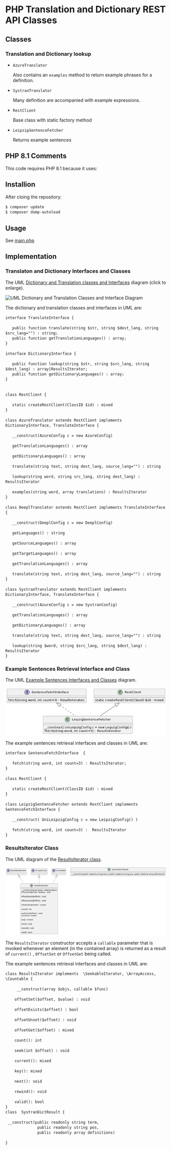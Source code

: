 # PHP Translation and Dictionary REST API Classes

## Classes

### Translation and Dictionary lookup 

- `AzureTranslator`

   Also contains an `examples` method to return example phrases for a definition.

- `SystranTranslator`

   Many definition are accompanied with example expressions.

-  `RestClient`

    Base class with static factory method 

- `LeipzipSentenceFetcher`

   Returns example sentences

## PHP 8.1 Comments

This code requires PHP 8.1 because it uses:

## Installion

After cloing the repository:

```bash
$ composer update 
$ composer dump-autoload
````

## Usage

See [main.php](main.php) 

## Implementation

### Translaton and Dictionary Interfaces and Classes

The UML [Dictionary and Translation classes and Interfaces](/assets/images/dict-trans-classes.png) diagram (click to enlarge).

![UML Dictionary and Translation Classes and Interface Diagram](/assets/images/dict-trans-classes.png)

The dictionary and translation classes and interfaces in UML are:

```plantuml
interface TranslateInterface {

   public function translate(string $str, string $dest_lang, string $src_lang="") : string;
   public function getTranslationLanguages() : array;
}

interface DictionaryInterface {
   
   public function lookup(string $str, string $src_lang, string $dest_lang) : array|ResultsIterator; 
   public function getDictionaryLanguages() : array; 
}


class RestClient {

   static createRestClient(ClassID $id) : mixed
}

class AzureTranslator extends RestClient implements DictionaryInterface, TranslateInterface {

   __construct(AzureConfig c = new AzureConfig)
   
   getTranslationLanguages() : array

   getDictionaryLanguages() : array 
    
   translate(string text, string dest_lang, source_lang="") : string 
   
   lookup(string word, string src_lang, string dest_lang) :  ResultsIterator

   examples(string word, array translations) : ResultsIterator
}

class DeeplTranslator extends RestClient implements TranslateInterface {
   
   __construct(DeeplConfig c = new DeeplConfig)
   
   getLanguages() : string

   getSourceLanguages() : array

   getTargetLanguages() : array
   
   getTranslationLanguages() : array

   translate(string text, string dest_lang, source_lang="") : string 
}

class SystranTranslator extends RestClient implements DictionaryInterface, TranslateInterface {

   __construct(AzureConfig c = new SystranConfig)
   
   getTranslationLanguages() : array

   getDictionaryLanguages() : array 
    
   translate(string text, string dest_lang, source_lang="") : string 
   
   lookup(string $word, string $src_lang, string $dest_lang) : ResultsIterator
}
```

### Example Sentences Retrieval Interface and Class

The UML [Example Sentences Interfaces and Classes](/assets/images/sentence-fetcher.png) diagram.

![UML of Examples Sentence Retrieval Class and Interface Diagram](/assets/images/sentence-fetcher.png)

The example sentences retrieval interfaces and classes in UML are:

```plantuml
interface SentenceFetchInterface  { 

   fetch(string word, int count=3) : ResultsIterator;
}

class RestClient {

   static createRestClient(ClassID $id) : mixed
}

class LeipzigSentenceFetcher extends RestClient implements SentenceFetchInterface {

   __construct( UniLeipzigConfig c = new LeipzigConfig() )
   
   fetch(string word, int count=3) :  ResultsIterator
}
```

### ResultsIterator Class

The UML diagram of the [ResultsIterator class](/assets/images/results-iterator.png).

![UML of ResultIterator](/assets/images/results-iterator.png)

The `ResultsIterator` constructor accepts a `callable` parameter that is invoked whenever an element (in the contained array) is returned as a result of 
`current()` , `OffsetSet` or `OffsetGet` being called.

The example sentences retrieval interfaces and classes in UML are:

```plantuml
class ResultsIterator implements  \SeekableIterator, \ArrayAccess, \Countable {

     __construct(array $objs, callable $func) 
    
    offsetSet($offset, $value) : void

    offsetExists($offset) : bool

    offsetUnset($offset) : void

    offsetGet($offset) : mixed

    count(): int

    seek(int $offset) : void 
   
    current(): mixed

    key(): mixed

    next(): void

    rewind(): void

    valid(): bool
}
class  SystranDictResult {

 __construct(public readonly string term,
              public readonly string pos,
              public readonly array definitions) 
	      
}
```
